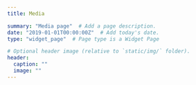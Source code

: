 ```yaml
---
title: Media

summary: "Media page"  # Add a page description.
date: "2019-01-01T00:00:00Z"  # Add today's date.
type: "widget_page"  # Page type is a Widget Page

# Optional header image (relative to `static/img/` folder).
header:
  caption: ""
  image: ""
---
```

